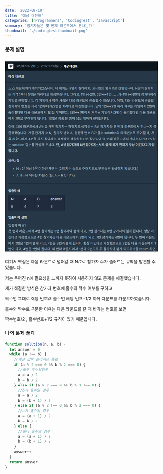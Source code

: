 ```yaml
---
date: '2022-08-10'
title: '예상 대진표'
categories: ['Programmers', 'CodingTest', 'Javascript']
summary: '참가자들은 몇 번쨰 라운드에서 만나는가'
thumbnail: './codingtestthumbnail.png'
---
```


### 문제 설명

## ![file:///C:/Reactblog/LEEBLOG/static/programmers/battle.PNG](../static/programmers/battle.PNG)

여기서 핵심은 다음 라운드로 넘어갈 때 N/2로 참가자 수가 줄어드는 규칙을 발견할 수 있습니다.

저는 주어진 n에 필요성을 느끼지 못하여 사용하지 않고 문제를 해결했습니다.

제가 해결한 방식은 참가자 번호에 홀수와 짝수 여부를 구하고

짝수면 그대로 해당 번호/2 홀수면 해당 번호+1/2 하며 라운드를 카운트하였습니다.

홀수와 짝수로 구분한 이유는 다음 라운드를 갈 때 바뀌는 번호를 보면

짝수번호/2 , 홀수번호+1/2 규칙이 있기 때문입니다.

### 나의 문제 풀이

```javascript
function solution(n, a, b) {
  let answer = 0
  while (a !== b) {
    //계산 값이 같아지면 종료
    if (a % 2 === 0 && b % 2 === 0) {
      //모두 짝수일경우
      a = a / 2
      b = b / 2
    } else if (a % 2 === 0 && b % 2 !== 0) {
      //b가 홀수일 경우
      a = a / 2
      b = (b + 1) / 2
    } else if (a % 2 !== 0 && b % 2 === 0) {
      //a가 홀수일 경우
      a = (a + 1) / 2
      b = b / 2
    } else {
      //둘다 홀수일 경우
      a = (a + 1) / 2
      b = (b + 1) / 2
    }
    answer++
  }
  return answer
}
```
